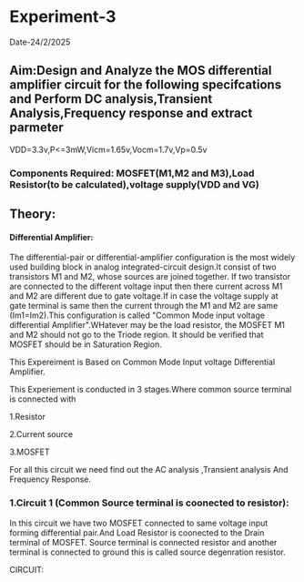 # Experiment-3 

Date-24/2/2025

## Aim:Design and Analyze the MOS differential amplifier circuit for the following specifcations and Perform DC analysis,Transient Analysis,Frequency response and extract parmeter

VDD=3.3v,P<=3mW,Vicm=1.65v,Vocm=1.7v,Vp=0.5v
### Components Required: MOSFET(M1,M2 and M3),Load Resistor(to be calculated),voltage supply(VDD and VG)
## Theory:

#### Differential Amplifier:
The differential-pair or differential-amplifier configuration is the most widely used building block in analog integrated-circuit design.It consist of two 
transistors M1 and M2, whose sources are joined together. If two transistor are connected to the different voltage input then there current across M1 and M2 are different due to gate voltage.If in case the voltage supply at gate terminal is same then the current through the M1 and M2 are same (Im1=Im2).This configuration is called "Common Mode input voltage differential Amplifier".WHatever may be the load resistor, the MOSFET M1 and M2 should not go to the Triode region. It should be verified that MOSFET should be in Saturation Region.

This Expereiment is Based on Common Mode Input voltage Differential Amplifier.

This Experiement is conducted in 3 stages.Where common source terminal is connected with

1.Resistor

2.Current source

3.MOSFET 

For all this circuit we need find out the AC analysis ,Transient analysis And Frequency Response.

### 1.Circuit 1 (Common Source terminal is coonected to resistor):
   In this circuit we have two MOSFET connected to same voltage input forming differential pair.And Load Resistor is coonected to the Drain terminal of MOSFET.
   Source terminal is connected resistor and another terminal is connected to ground this is called source degenration resistor.
   
   CIRCUIT:
   
   





